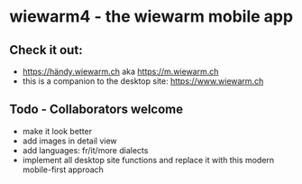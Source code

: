 # wiewarm4 - the wiewarm mobile app

## Check it out:

 * https://händy.wiewarm.ch aka https://m.wiewarm.ch
 * this is a companion to the desktop site: https://www.wiewarm.ch

## Todo - Collaborators welcome

 * make it look better
 * add images in detail view
 * add languages: fr/it/more dialects 
 * implement all desktop site functions and replace it with this modern mobile-first approach

